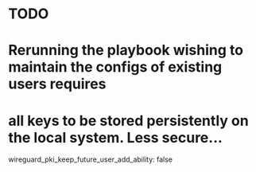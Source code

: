 # TODO

# Rerunning the playbook wishing to maintain the configs of existing users requires
# all keys to be stored persistently on the local system. Less secure...
wireguard_pki_keep_future_user_add_ability: false
